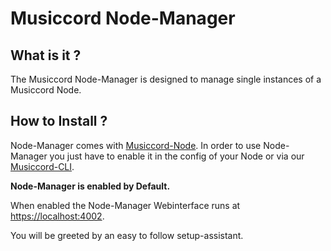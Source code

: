# Musiccord Node-Manager

## What is it ?

The Musiccord Node-Manager is designed to manage single instances of a Musiccord Node. 

## How to Install ?

Node-Manager comes with [Musiccord-Node](https://github.com/musiccord/node). In order to use Node-Manager you just have to enable it in the config of your Node or via our [Musiccord-CLI](https://github.com/musiccord/cli).

**Node-Manager is enabled by Default.**

When enabled the Node-Manager Webinterface runs at [https://localhost:4002](https://localhost:4002).

You will be greeted by an easy to follow setup-assistant.